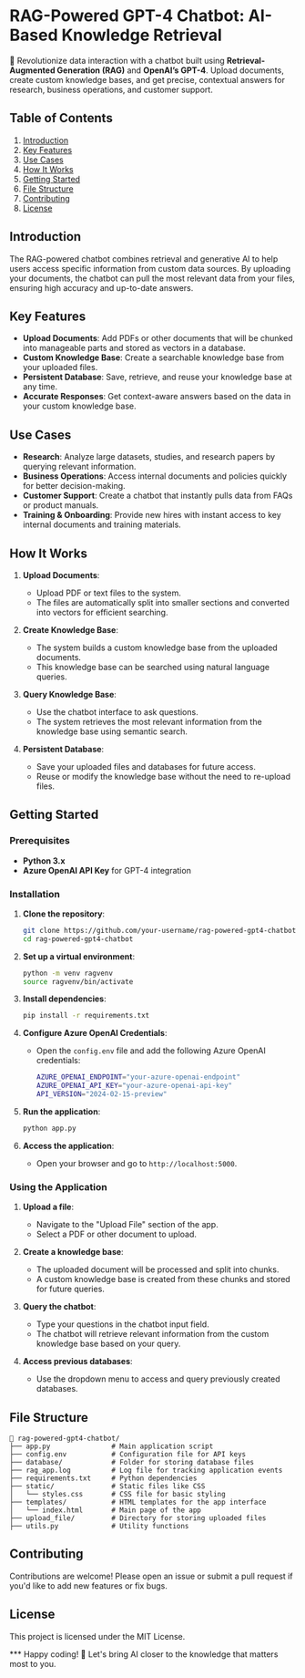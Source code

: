 # RAG-Powered GPT-4 Chatbot: AI-Based Knowledge Retrieval

🚀 Revolutionize data interaction with a chatbot built using **Retrieval-Augmented Generation (RAG)** and **OpenAI’s GPT-4**. Upload documents, create custom knowledge bases, and get precise, contextual answers for research, business operations, and customer support.

## Table of Contents
1. [Introduction](#introduction)
2. [Key Features](#key-features)
3. [Use Cases](#use-cases)
4. [How It Works](#how-it-works)
5. [Getting Started](#getting-started)
6. [File Structure](#file-structure)
7. [Contributing](#contributing)
8. [License](#license)

## Introduction
The RAG-powered chatbot combines retrieval and generative AI to help users access specific information from custom data sources. By uploading your documents, the chatbot can pull the most relevant data from your files, ensuring high accuracy and up-to-date answers.

## Key Features
- **Upload Documents**: Add PDFs or other documents that will be chunked into manageable parts and stored as vectors in a database.
- **Custom Knowledge Base**: Create a searchable knowledge base from your uploaded files.
- **Persistent Database**: Save, retrieve, and reuse your knowledge base at any time.
- **Accurate Responses**: Get context-aware answers based on the data in your custom knowledge base.

## Use Cases
- **Research**: Analyze large datasets, studies, and research papers by querying relevant information.
- **Business Operations**: Access internal documents and policies quickly for better decision-making.
- **Customer Support**: Create a chatbot that instantly pulls data from FAQs or product manuals.
- **Training & Onboarding**: Provide new hires with instant access to key internal documents and training materials.

## How It Works
1. **Upload Documents**:
   - Upload PDF or text files to the system.
   - The files are automatically split into smaller sections and converted into vectors for efficient searching.
  
2. **Create Knowledge Base**:
   - The system builds a custom knowledge base from the uploaded documents.
   - This knowledge base can be searched using natural language queries.

3. **Query Knowledge Base**:
   - Use the chatbot interface to ask questions.
   - The system retrieves the most relevant information from the knowledge base using semantic search.

4. **Persistent Database**:
   - Save your uploaded files and databases for future access.
   - Reuse or modify the knowledge base without the need to re-upload files.

## Getting Started

### Prerequisites
- **Python 3.x**
- **Azure OpenAI API Key** for GPT-4 integration

### Installation

1. **Clone the repository**:
    ```bash
    git clone https://github.com/your-username/rag-powered-gpt4-chatbot.git
    cd rag-powered-gpt4-chatbot
    ```

2. **Set up a virtual environment**:
    ```bash
    python -m venv ragvenv
    source ragvenv/bin/activate
    ```

3. **Install dependencies**:
    ```bash
    pip install -r requirements.txt
    ```

4. **Configure Azure OpenAI Credentials**:
   - Open the `config.env` file and add the following Azure OpenAI credentials:
     ```bash
     AZURE_OPENAI_ENDPOINT="your-azure-openai-endpoint"
     AZURE_OPENAI_API_KEY="your-azure-openai-api-key"
     API_VERSION="2024-02-15-preview"
     ```

5. **Run the application**:
    ```bash
    python app.py
    ```

6. **Access the application**:
   - Open your browser and go to `http://localhost:5000`.

### Using the Application

1. **Upload a file**:
   - Navigate to the "Upload File" section of the app.
   - Select a PDF or other document to upload.
   
2. **Create a knowledge base**:
   - The uploaded document will be processed and split into chunks.
   - A custom knowledge base is created from these chunks and stored for future queries.

3. **Query the chatbot**:
   - Type your questions in the chatbot input field.
   - The chatbot will retrieve relevant information from the custom knowledge base based on your query.

4. **Access previous databases**:
   - Use the dropdown menu to access and query previously created databases.

## File Structure

```plaintext
📂 rag-powered-gpt4-chatbot/
├── app.py               # Main application script
├── config.env           # Configuration file for API keys
├── database/            # Folder for storing database files
├── rag_app.log          # Log file for tracking application events
├── requirements.txt     # Python dependencies
├── static/              # Static files like CSS
│   └── styles.css       # CSS file for basic styling
├── templates/           # HTML templates for the app interface
│   └── index.html       # Main page of the app
├── upload_file/         # Directory for storing uploaded files
├── utils.py             # Utility functions

```

Contributing 
------------ 
Contributions are welcome! Please open an issue or submit a pull request if you'd like to add new features or fix bugs. 

License 
------- 
This project is licensed under the MIT License.

*** Happy coding! 🤖 Let's bring AI closer to the knowledge that matters most to you.